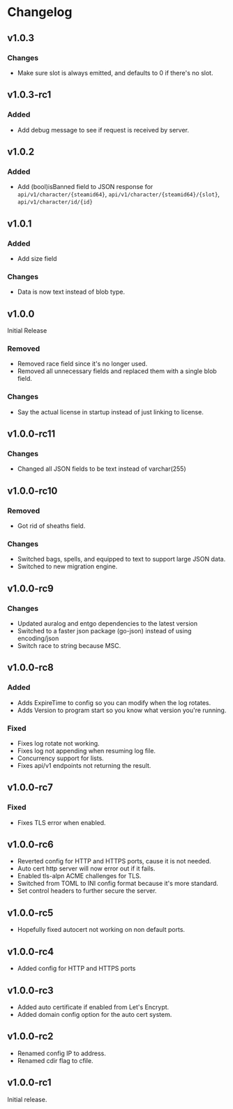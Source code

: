 # Changelog

## v1.0.3
### Changes
* Make sure slot is always emitted, and defaults to 0 if there's no slot.

## v1.0.3-rc1
### Added
* Add debug message to see if request is received by server.

## v1.0.2
### Added
* Add (bool)isBanned field to JSON response for ``api/v1/character/{steamid64}``, ``api/v1/character/{steamid64}/{slot}``, ``api/v1/character/id/{id}``

## v1.0.1
### Added
* Add size field

### Changes
* Data is now text instead of blob type.

## v1.0.0
Initial Release

### Removed 
* Removed race field since it's no longer used.
* Removed all unnecessary fields and replaced them with a single blob field.

### Changes
* Say the actual license in startup instead of just linking to license.

## v1.0.0-rc11
### Changes
* Changed all JSON fields to be text instead of varchar(255)

## v1.0.0-rc10
### Removed
* Got rid of sheaths field.

### Changes
* Switched bags, spells, and equipped to text to support large JSON data.
* Switched to new migration engine.

## v1.0.0-rc9
### Changes
* Updated auralog and entgo dependencies to the latest version
* Switched to a faster json package (go-json) instead of using encoding/json
* Switch race to string because MSC.

## v1.0.0-rc8
### Added
* Adds ExpireTime to config so you can modify when the log rotates.
* Adds Version to program start so you know what version you're running.

### Fixed
* Fixes log rotate not working.
* Fixes log not appending when resuming log file.
* Concurrency support for lists.
* Fixes api/v1 endpoints not returning the result.

## v1.0.0-rc7
### Fixed
* Fixes TLS error when enabled.

## v1.0.0-rc6
* Reverted config for HTTP and HTTPS ports, cause it is not needed.
* Auto cert http server will now error out if it fails.
* Enabled tls-alpn ACME challenges for TLS.
* Switched from TOML to INI config format because it's more standard.
* Set control headers to further secure the server.

## v1.0.0-rc5
* Hopefully fixed autocert not working on non default ports.

## v1.0.0-rc4
* Added config for HTTP and HTTPS ports

## v1.0.0-rc3
* Added auto certificate if enabled from Let's Encrypt.
* Added domain config option for the auto cert system.

## v1.0.0-rc2
* Renamed config IP to address.
* Renamed cdir flag to cfile.

## v1.0.0-rc1
Initial release.